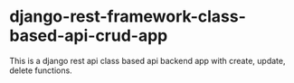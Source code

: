 # django-rest-framework-class-based-api-crud-app
This is a django rest api class based api backend app with create, update, delete functions. 
